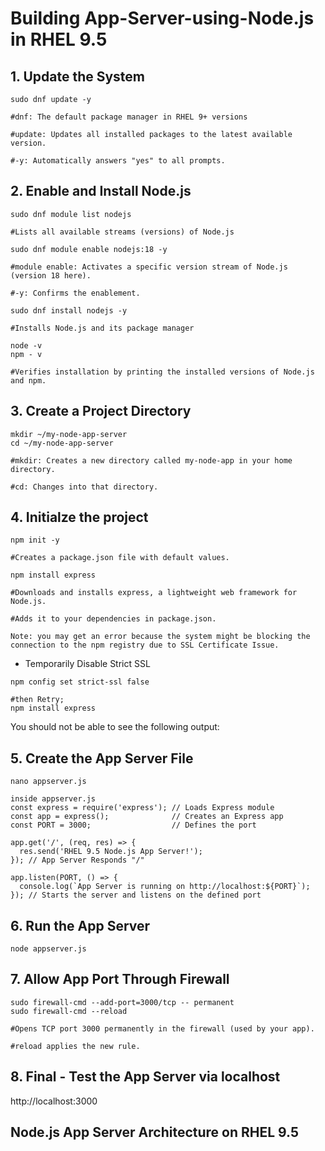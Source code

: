 # Building App-Server-using-Node.js in RHEL 9.5

## 1. Update the System
```
sudo dnf update -y

#dnf: The default package manager in RHEL 9+ versions

#update: Updates all installed packages to the latest available version.

#-y: Automatically answers "yes" to all prompts.
```

## 2. Enable and Install Node.js
```
sudo dnf module list nodejs

#Lists all available streams (versions) of Node.js
```

```
sudo dnf module enable nodejs:18 -y

#module enable: Activates a specific version stream of Node.js (version 18 here).

#-y: Confirms the enablement.
```

```
sudo dnf install nodejs -y

#Installs Node.js and its package manager
```

```
node -v
npm - v 

#Verifies installation by printing the installed versions of Node.js and npm.
```

## 3. Create a Project Directory 

```
mkdir ~/my-node-app-server
cd ~/my-node-app-server

#mkdir: Creates a new directory called my-node-app in your home directory.

#cd: Changes into that directory.
```
## 4. Initialze the project 

```
npm init -y 

#Creates a package.json file with default values.
```
```
npm install express

#Downloads and installs express, a lightweight web framework for Node.js.

#Adds it to your dependencies in package.json.

Note: you may get an error because the system might be blocking the connection to the npm registry due to SSL Certificate Issue. 
```

- Temporarily Disable Strict SSL
```
npm config set strict-ssl false

#then Retry; 
npm install express
```
You should not be able to see the following output:

## 5. Create the App Server File 

```
nano appserver.js

inside appserver.js
const express = require('express'); // Loads Express module
const app = express();              // Creates an Express app
const PORT = 3000;                  // Defines the port

app.get('/', (req, res) => {
  res.send('RHEL 9.5 Node.js App Server!');
}); // App Server Responds "/"

app.listen(PORT, () => {
  console.log(`App Server is running on http://localhost:${PORT}`);
}); // Starts the server and listens on the defined port
```
## 6. Run the App Server 
```
node appserver.js
```

## 7. Allow App Port Through Firewall 
```
sudo firewall-cmd --add-port=3000/tcp -- permanent 
sudo firewall-cmd --reload

#Opens TCP port 3000 permanently in the firewall (used by your app).

#reload applies the new rule.
```

## 8. Final - Test the App Server via localhost

http://localhost:3000

## Node.js App Server Architecture on RHEL 9.5

